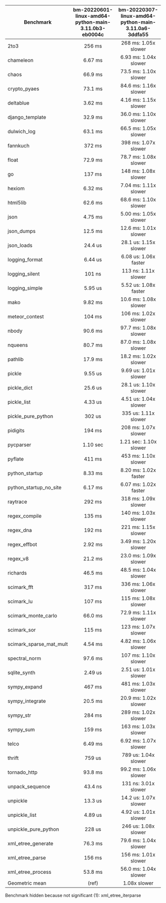 | Benchmark               | bm-20220601-linux-amd64-python-main-3.11.0b3-eb0004c | bm-20220307-linux-amd64-python-main-3.11.0a6-3ddfa55 |
|-------------------------|:----------------------------------------------------:|:----------------------------------------------------:|
| 2to3                    | 256 ms                                               | 268 ms: 1.05x slower                                 |
| chameleon               | 6.67 ms                                              | 6.93 ms: 1.04x slower                                |
| chaos                   | 66.9 ms                                              | 73.5 ms: 1.10x slower                                |
| crypto_pyaes            | 73.1 ms                                              | 84.6 ms: 1.16x slower                                |
| deltablue               | 3.62 ms                                              | 4.16 ms: 1.15x slower                                |
| django_template         | 32.9 ms                                              | 36.0 ms: 1.10x slower                                |
| dulwich_log             | 63.1 ms                                              | 66.5 ms: 1.05x slower                                |
| fannkuch                | 372 ms                                               | 398 ms: 1.07x slower                                 |
| float                   | 72.9 ms                                              | 78.7 ms: 1.08x slower                                |
| go                      | 137 ms                                               | 148 ms: 1.08x slower                                 |
| hexiom                  | 6.32 ms                                              | 7.04 ms: 1.11x slower                                |
| html5lib                | 62.6 ms                                              | 68.6 ms: 1.10x slower                                |
| json                    | 4.75 ms                                              | 5.00 ms: 1.05x slower                                |
| json_dumps              | 12.5 ms                                              | 12.6 ms: 1.01x slower                                |
| json_loads              | 24.4 us                                              | 28.1 us: 1.15x slower                                |
| logging_format          | 6.44 us                                              | 6.08 us: 1.06x faster                                |
| logging_silent          | 101 ns                                               | 113 ns: 1.11x slower                                 |
| logging_simple          | 5.95 us                                              | 5.52 us: 1.08x faster                                |
| mako                    | 9.82 ms                                              | 10.6 ms: 1.08x slower                                |
| meteor_contest          | 104 ms                                               | 106 ms: 1.02x slower                                 |
| nbody                   | 90.6 ms                                              | 97.7 ms: 1.08x slower                                |
| nqueens                 | 80.7 ms                                              | 87.0 ms: 1.08x slower                                |
| pathlib                 | 17.9 ms                                              | 18.2 ms: 1.02x slower                                |
| pickle                  | 9.55 us                                              | 9.69 us: 1.01x slower                                |
| pickle_dict             | 25.6 us                                              | 28.1 us: 1.10x slower                                |
| pickle_list             | 4.33 us                                              | 4.51 us: 1.04x slower                                |
| pickle_pure_python      | 302 us                                               | 335 us: 1.11x slower                                 |
| pidigits                | 194 ms                                               | 208 ms: 1.07x slower                                 |
| pycparser               | 1.10 sec                                             | 1.21 sec: 1.10x slower                               |
| pyflate                 | 411 ms                                               | 453 ms: 1.10x slower                                 |
| python_startup          | 8.33 ms                                              | 8.20 ms: 1.02x faster                                |
| python_startup_no_site  | 6.17 ms                                              | 6.07 ms: 1.02x faster                                |
| raytrace                | 292 ms                                               | 318 ms: 1.09x slower                                 |
| regex_compile           | 135 ms                                               | 140 ms: 1.03x slower                                 |
| regex_dna               | 192 ms                                               | 221 ms: 1.15x slower                                 |
| regex_effbot            | 2.92 ms                                              | 3.49 ms: 1.20x slower                                |
| regex_v8                | 21.2 ms                                              | 23.0 ms: 1.09x slower                                |
| richards                | 46.5 ms                                              | 48.5 ms: 1.04x slower                                |
| scimark_fft             | 317 ms                                               | 336 ms: 1.06x slower                                 |
| scimark_lu              | 107 ms                                               | 115 ms: 1.08x slower                                 |
| scimark_monte_carlo     | 66.0 ms                                              | 72.9 ms: 1.11x slower                                |
| scimark_sor             | 115 ms                                               | 123 ms: 1.07x slower                                 |
| scimark_sparse_mat_mult | 4.54 ms                                              | 4.82 ms: 1.06x slower                                |
| spectral_norm           | 97.6 ms                                              | 107 ms: 1.10x slower                                 |
| sqlite_synth            | 2.49 us                                              | 2.51 us: 1.01x slower                                |
| sympy_expand            | 467 ms                                               | 481 ms: 1.03x slower                                 |
| sympy_integrate         | 20.5 ms                                              | 20.9 ms: 1.02x slower                                |
| sympy_str               | 284 ms                                               | 289 ms: 1.02x slower                                 |
| sympy_sum               | 159 ms                                               | 163 ms: 1.03x slower                                 |
| telco                   | 6.49 ms                                              | 6.92 ms: 1.07x slower                                |
| thrift                  | 759 us                                               | 789 us: 1.04x slower                                 |
| tornado_http            | 93.8 ms                                              | 99.2 ms: 1.06x slower                                |
| unpack_sequence         | 43.4 ns                                              | 131 ns: 3.01x slower                                 |
| unpickle                | 13.3 us                                              | 14.2 us: 1.07x slower                                |
| unpickle_list           | 4.89 us                                              | 4.92 us: 1.01x slower                                |
| unpickle_pure_python    | 228 us                                               | 246 us: 1.08x slower                                 |
| xml_etree_generate      | 76.3 ms                                              | 79.6 ms: 1.04x slower                                |
| xml_etree_parse         | 156 ms                                               | 156 ms: 1.01x slower                                 |
| xml_etree_process       | 53.8 ms                                              | 56.0 ms: 1.04x slower                                |
| Geometric mean          | (ref)                                                | 1.08x slower                                         |

Benchmark hidden because not significant (1): xml_etree_iterparse
